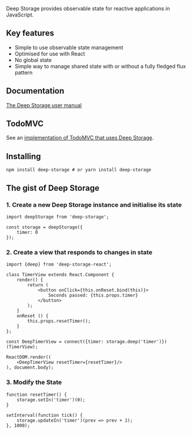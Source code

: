 Deep Storage provides observable state for reactive applications in JavaScript.

## Key features

* Simple to use observable state management
* Optimised for use with React
* No global state
* Simple way to manage shared state with or without a fully fledged flux pattern

## Documentation

[The Deep Storage user manual](https://deep-storage.gitbooks.io/deep-storage/content/)

## TodoMVC

See an [implementation of TodoMVC that uses Deep Storage](https://github.com/deep-storage/examples/tree/master/react-todomvc).

## Installing

    npm install deep-storage # or yarn install deep-storage

## The gist of Deep Storage

### 1. Create a new Deep Storage instance and initialise its state

    import deepStorage from 'deep-storage';

    const storage = deepStorage({
        timer: 0
    });

### 2. Create a view that responds to changes in state

    import {deep} from 'deep-storage-react';

    class TimerView extends React.Component {
        render() {
            return (
                <button onClick={this.onReset.bind(this)}>
                    Seconds passed: {this.props.timer}
                </button>
            );
        }
        onReset () {
            this.props.resetTimer();
        }
    };

    const DeepTimerView = connect({timer: storage.deep('timer')})(TimerView);

    ReactDOM.render((
        <DeepTimerView resetTimer={resetTimer}/>
    ), document.body);

### 3. Modify the State

    function resetTimer() {
        storage.setIn('timer')(0);
    }

    setInterval(function tick() {
        storage.updateIn('timer')(prev => prev + 1);
    }, 1000);
